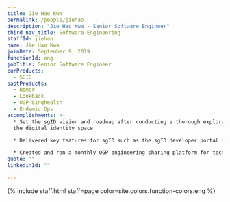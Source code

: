 ```yaml
---
title: Jie Hao Kwa
permalink: /people/jiehao
description: "Jie Hao Kwa - Senior Software Engineer"
third_nav_title: Software Engineering
staffId: jiehao
name: Jie Hao Kwa
joinDate: September 9, 2019
functionId: eng
jobTitle: Senior Software Engineer
curProducts:
  - SGID
pastProducts:
  - Homer
  - Lookback
  - OGP-Singhealth
  - Endemic Ops
accomplishments: >-
  * Set the sgID vision and roadmap after conducting a thorough exploration of
  the digital identity space

  * Delivered key features for sgID such as the sgID developer portal for self-service sgID client onboarding

  * Created and ran a monthly OGP engineering sharing platform for technical learning and development across the organisation
quote: ""
linkedinId: ""

---
```


{% include staff.html staff=page color=site.colors.function-colors.eng %}
